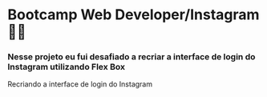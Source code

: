 # Bootcamp Web Developer/Instagram :man_technologist:

### Nesse projeto eu fui desafiado a recriar a interface de login do Instagram utilizando Flex Box



 Recriando a interface de login do Instagram
